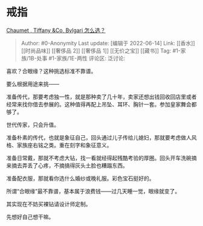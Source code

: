 # 戒指
[Chaumet , Tiffany &Co, Bvlgari 怎么选？](https://www.zhihu.com/question/39725404/answer/2527699364)

> Author: #0-Anonymity
> Last update: [编辑于 2022-06-14]
> Link: [[香水]] [[时尚品味]] [[奢侈品 2]] [[奢侈品 1]] [[无价之宝]] [[藏书]]
> Tag: #1-家族/1B-处事 #1-家族/1E-两性
> 评论区:
> 泛讨论:

喜欢？合眼缘？这种挑选标准不靠谱。

要么根据用途来挑——

准备传代，那要考虑独一性，就是那种卖了几十年，卖家还想出钱回收回店里或者经常来找你借去参展的。这种值得再配上吊坠、耳环、胸针一套。参加皇家舞会都够了。

世代传家，只会升值。

准备朴素的传代，也就是象征自己，回头通过儿子传给儿媳妇，那就要考虑做人风格、家族座右铭之类。重在刻字和象征意义。

准备日常戴，那就不考虑大钻，找一看就经得起残酷考验的厚圈。回头开车洗碗摘来摘去弄丢了心疼，不摘搞得灰头土脸也糟蹋东西。

准备配衣服，那就看你选什么婚纱或晚礼服。彩色宝石挺好的。

所谓“合眼缘”最不靠谱，基本属于浪费钱——过几天睡一觉，眼缘就变了。

其实现在不妨买裸钻请设计师定制。

先想好自己想干嘛。

